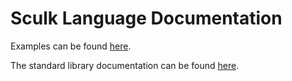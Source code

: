 # Sculk Language Documentation

Examples can be found [here](examples.md).

The standard library documentation can be found [here](stdlib.md).